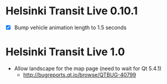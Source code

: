 Helsinki Transit Live 0.10.1
============================

 * [X] Bump vehicle animation length to 1.5 seconds

Helsinki Transit Live 1.0
=========================

 * Allow landscape for the map page (need to wait for Qt 5.4.1)
   - <http://bugreports.qt.io/browse/QTBUG-40799>
